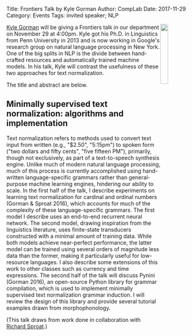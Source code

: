Title: Frontiers Talk by Kyle Gorman
Author: CompLab
Date: 2017-11-29
Category: Events
Tags: invited speaker; NLP

<img style="width:20%; float:right" src="{filename}/images/news/2017-11-29_gorman.png" />

[Kyle Gorman](https://research.google.com/pubs/KyleGorman.html) will be giving a Frontiers talk in our department on November 29 at 4:00pm.
Kyle got his Ph.D. in Linguistics from Penn University in 2013 and is now working in Google's research group on natural language processing in New York.
One of the big splits in NLP is the divide between hand-crafted resources and automatically trained machine models.
In his talk, Kyle will contrast the usefulness of these two approaches for text normalization.

The title and abstract are below.

## Minimally supervised text normalization: algorithms and implementation 

Text normalization refers to methods used to convert text input from written (e.g., "$2.50", "5:15pm") to spoken form ("two dollars and fifty cents", "five fifteen PM"), primarily, though not exclusively, as part of a text-to-speech synthesis engine.
Unlike much of modern natural language processing, much of this process is currently accomplished using hand-written language-specific grammars rather than general-purpose machine learning engines, hindering our ability to scale.
In the first half of the talk, I describe experiments on learning text normalization for cardinal and ordinal numbers (Gorman & Sproat 2016), which accounts for much of the complexity of these language-specific grammars.
The first model I describe uses an end-to-end recurrent neural network.
The second model, drawing inspiration from the linguistics literature, uses finite-state transducers constructed with a minimal amount of training data. 
While both models achieve near-perfect performance, the latter model can be trained using several orders of magnitude less data than the former, making it particularly useful for low-resource languages.
I also describe some extensions of this work to other classes such as currency and time expressions.
The second half of the talk will discuss Pynini (Gorman 2016), an open-source Python library for grammar compilation, which is used to implement minimally supervised text normalization grammar induction.
I will review the design of this library and provide several tutorial examples drawn from morphophonology.

(This talk draws from work done in collaboration with [Richard Sproat](https://research.google.com/pubs/RichardSproat.html).)
